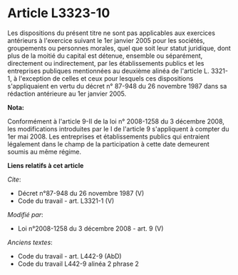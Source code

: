 # Article L3323-10

Les dispositions du présent titre ne sont pas applicables aux exercices antérieurs à l'exercice suivant le 1er janvier 2005
pour les sociétés, groupements ou personnes morales, quel que soit leur statut juridique, dont plus de la moitié du capital
est détenue, ensemble ou séparément, directement ou indirectement, par les établissements publics et les entreprises
publiques mentionnées au deuxième alinéa de l'article L. 3321-1, à l'exception de celles et ceux pour lesquels ces
dispositions s'appliquaient en vertu du décret n° 87-948 du 26 novembre 1987 dans sa rédaction antérieure au 1er janvier
2005.

**Nota:**

Conformément à l'article 9-II de la loi n° 2008-1258 du 3 décembre 2008, les modifications introduites par le I de l'article
9 s'appliquent à compter du 1er mai 2008. Les entreprises et établissements publics qui entraient légalement dans le champ de
la participation à cette date demeurent soumis au même régime.

**Liens relatifs à cet article**

_Cite_:

  - Décret n°87-948 du 26 novembre 1987 (V)
  - Code du travail - art. L3321-1 (V)

_Modifié par_:

  - Loi n°2008-1258 du 3 décembre 2008 - art. 9 (V)

_Anciens textes_:

  - Code du travail - art. L442-9 (AbD)
  - Code du travail L442-9 alinéa 2 phrase 2
